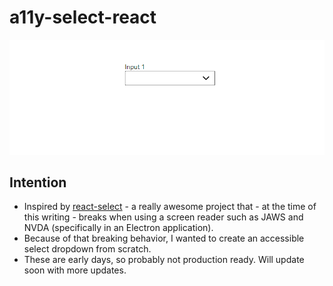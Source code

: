 # a11y-select-react

![a11y-react-select](a11y-react-select.gif)

## Intention

- Inspired by [react-select](https://github.com/JedWatson/react-select) - a really awesome project that - at the time of this writing - breaks when using a screen reader such as JAWS and NVDA (specifically in an Electron application). 
- Because of that breaking behavior, I wanted to create an accessible select dropdown from scratch.
- These are early days, so probably not production ready. Will update soon with more updates.
